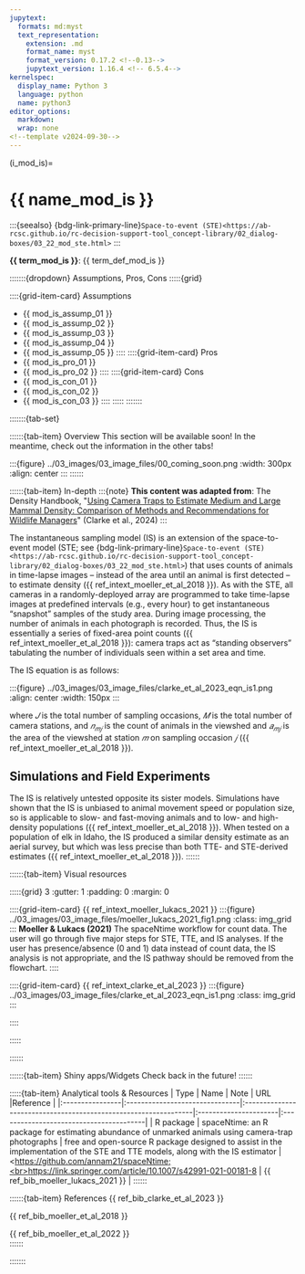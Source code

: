 ```yaml
---
jupytext:
  formats: md:myst
  text_representation:
    extension: .md
    format_name: myst
    format_version: 0.17.2 <!--0.13-->
    jupytext_version: 1.16.4 <!-- 6.5.4-->
kernelspec:
  display_name: Python 3
  language: python
  name: python3
editor_options: 
  markdown: 
  wrap: none
<!--template v2024-09-30-->
---
```

(i_mod_is)=
# {{ name_mod_is }}

:::{seealso}
{bdg-link-primary-line}`Space-to-event (STE)<https://ab-rcsc.github.io/rc-decision-support-tool_concept-library/02_dialog-boxes/03_22_mod_ste.html>`
:::


**{{ term_mod_is }}**: {{ term_def_mod_is }}

:::::::{dropdown} Assumptions, Pros, Cons
:::::{grid}

::::{grid-item-card} Assumptions
- {{ mod_is_assump_01 }}
- {{ mod_is_assump_02 }}
- {{ mod_is_assump_03 }}
- {{ mod_is_assump_04 }}
- {{ mod_is_assump_05 }}
::::
::::{grid-item-card} Pros
- {{ mod_is_pro_01 }}
- {{ mod_is_pro_02 }}
::::
::::{grid-item-card} Cons
- {{ mod_is_con_01 }}
- {{ mod_is_con_02 }}
- {{ mod_is_con_03 }}
::::
:::::
:::::::

:::::::{tab-set}

::::::{tab-item} Overview
This section will be available soon! In the meantime, check out the information in the other tabs!

:::{figure} ../03_images/03_image_files/00_coming_soon.png
:width: 300px
:align: center
:::
::::::

::::::{tab-item} In-depth
:::{note}
**This content was adapted from**: The Density Handbook, "[Using Camera Traps to Estimate Medium and Large Mammal Density: Comparison of Methods and Recommendations for Wildlife Managers](https://www.researchgate.net/publication/368601884_Using_Camera_Traps_to_Estimate_Medium_and_Large_Mammal_Density_Comparison_of_Methods_and_Recommendations_for_Wildlife_Managers)" (Clarke et al., 2024)
:::

The instantaneous sampling model (IS) is an extension of the space-to-event model (STE; see {bdg-link-primary-line}`Space-to-event (STE)<https://ab-rcsc.github.io/rc-decision-support-tool_concept-library/02_dialog-boxes/03_22_mod_ste.html>`) that uses counts of animals in time-lapse images – instead of the area until an animal is first detected – to estimate density ({{ ref_intext_moeller_et_al_2018 }}). As with the STE, all cameras in a randomly-deployed array are programmed to take time-lapse images at predefined intervals (e.g., every hour) to get instantaneous “snapshot” samples of the study area. During image processing, the number of animals in each photograph is recorded. Thus, the IS is essentially a series of fixed-area point counts ({{ ref_intext_moeller_et_al_2018 }}): camera traps act as “standing observers” tabulating the number of individuals seen within a set area and time. 

The IS equation is as follows: 

:::{figure} ../03_images/03_image_files/clarke_et_al_2023_eqn_is1.png
:align: center
:width: 150px
:::

where *𝐽* is the total number of sampling occasions, *𝑀* is the total number of camera stations, and *𝑛<sub>𝑚𝑗</sub>* is the count of animals in the viewshed and *𝑎<sub>𝑚𝑗</sub>*  is the area of the viewshed at station *𝑚* on sampling occasion *𝑗* ({{ ref_intext_moeller_et_al_2018 }}).

## Simulations and Field Experiments
The IS is relatively untested opposite its sister models. Simulations have shown that the IS is unbiased to animal movement speed or population size, so is applicable to slow- and fast-moving animals and to low- and high-density populations ({{ ref_intext_moeller_et_al_2018 }}). When tested on a population of elk in Idaho, the IS produced a similar density estimate as an aerial survey, but which was less precise than both TTE- and STE-derived estimates ({{ ref_intext_moeller_et_al_2018 }}).
::::::

::::::{tab-item} Visual resources

:::::{grid} 3
:gutter: 1
:padding: 0
:margin: 0

::::{grid-item-card} {{ ref_intext_moeller_lukacs_2021 }}
:::{figure} ../03_images/03_image_files/moeller_lukacs_2021_fig1.png
:class: img_grid
:::
**Moeller & Lukacs (2021)** The spaceNtime workflow for count data. The user will go through five major steps for STE, TTE, and IS analyses. If the user has presence/absence (0 and 1) data instead of count data, the IS analysis is not appropriate, and the IS pathway should be removed from the flowchart.
::::

::::{grid-item-card} {{ ref_intext_clarke_et_al_2023 }}
:::{figure} ../03_images/03_image_files/clarke_et_al_2023_eqn_is1.png 
:class: img_grid
:::
  
::::

:::::

::::::

::::::{tab-item} Shiny apps/Widgets
Check back in the future!
::::::

:::::{tab-item} Analytical tools & Resources
| Type | Name | Note | URL |Reference |
|:----------------|:-------------------------------|:----------------------------------------------------------------|:----------------------|:----------------------------------------|
| R package | spaceNtime: an R package for estimating abundance of unmarked animals using camera-trap photographs | free and open-source R package designed to assist in the implementation of the STE and TTE models, along with the IS estimator | <https://github.com/annam21/spaceNtime;<br><https://link.springer.com/article/10.1007/s42991-021-00181-8> | {{ ref_bib_moeller_lukacs_2021 }} |
::::::

::::::{tab-item} References
{{ ref_bib_clarke_et_al_2023 }}

{{ ref_bib_moeller_et_al_2018 }}

{{ ref_bib_moeller_et_al_2022 }}	
::::::

:::::::